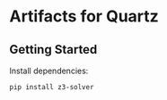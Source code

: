 # Artifacts for Quartz

## Getting Started

Install dependencies:
```shell
pip install z3-solver
```
